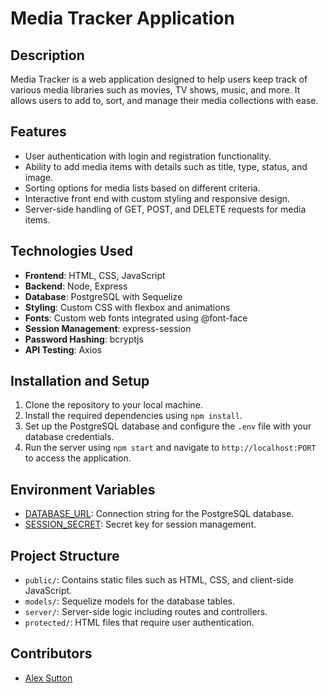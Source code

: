 # Media Tracker Application

## Description
Media Tracker is a web application designed to help users keep track of various media libraries such as movies, TV shows, music, and more. It allows users to add to, sort, and manage their media collections with ease.

## Features
- User authentication with login and registration functionality.
- Ability to add media items with details such as title, type, status, and image.
- Sorting options for media lists based on different criteria.
- Interactive front end with custom styling and responsive design.
- Server-side handling of GET, POST, and DELETE requests for media items.

## Technologies Used
- **Frontend**: HTML, CSS, JavaScript
- **Backend**: Node, Express
- **Database**: PostgreSQL with Sequelize
- **Styling**: Custom CSS with flexbox and animations
- **Fonts**: Custom web fonts integrated using @font-face
- **Session Management**: express-session
- **Password Hashing**: bcryptjs
- **API Testing**: Axios

## Installation and Setup
1. Clone the repository to your local machine.
2. Install the required dependencies using `npm install`.
3. Set up the PostgreSQL database and configure the `.env` file with your database credentials.
4. Run the server using `npm start` and navigate to `http://localhost:PORT` to access the application.

## Environment Variables
- [DATABASE_URL](file:///c%3A/Users/Alex/Desktop/DevMountain/Foundations%20Capstone/foundations-capstone/server/controllers/db.js#2%2C45-2%2C45): Connection string for the PostgreSQL database.
- [SESSION_SECRET](file:///c%3A/Users/Alex/Desktop/DevMountain/Foundations%20Capstone/foundations-capstone/server/server.js#16%2C25-16%2C25): Secret key for session management.

## Project Structure
- `public/`: Contains static files such as HTML, CSS, and client-side JavaScript.
- `models/`: Sequelize models for the database tables.
- `server/`: Server-side logic including routes and controllers.
- `protected/`: HTML files that require user authentication.

## Contributors
- [Alex Sutton](https://github.com/raspberryantelope)